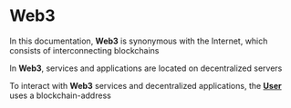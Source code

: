 # Web3

In this documentation, **Web3** is synonymous with the Internet, which consists of interconnecting blockchains&#x20;

In **Web3**, services and applications are located on decentralized servers&#x20;

To interact with **Web3** services and decentralized applications, the [**User**](user.md) uses a blockchain-address
